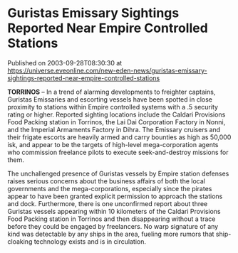 # Guristas Emissary Sightings Reported Near Empire Controlled Stations
Published on 2003-09-28T08:30:30 at https://universe.eveonline.com/new-eden-news/guristas-emissary-sightings-reported-near-empire-controlled-stations

**TORRINOS** – In a trend of alarming developments to freighter captains, Guristas Emissaries and escorting vessels have been spotted in close proximity to stations within Empire controlled systems with a .5 security rating or higher. Reported sighting locations include the Caldari Provisions Food Packing station in Torrinos, the Lai Dai Corporation Factory in Nonni, and the Imperial Armaments Factory in Dihra. The Emissary cruisers and their frigate escorts are heavily armed and carry bounties as high as 50,000 isk, and appear to be the targets of high-level mega-corporation agents who commission freelance pilots to execute seek-and-destroy missions for them. 

The unchallenged presence of Guristas vessels by Empire station defenses raises serious concerns about the business affairs of both the local governments and the mega-corporations, especially since the pirates appear to have been granted explicit permission to approach the stations and dock. Furthermore, there is one unconfirmed report about three Guristas vessels appearing within 10 kilometers of the Caldari Provisions Food Packing station in Torrinos and then disappearing without a trace before they could be engaged by freelancers. No warp signature of any kind was detectable by any ships in the area, fueling more rumors that ship-cloaking technology exists and is in circulation.
